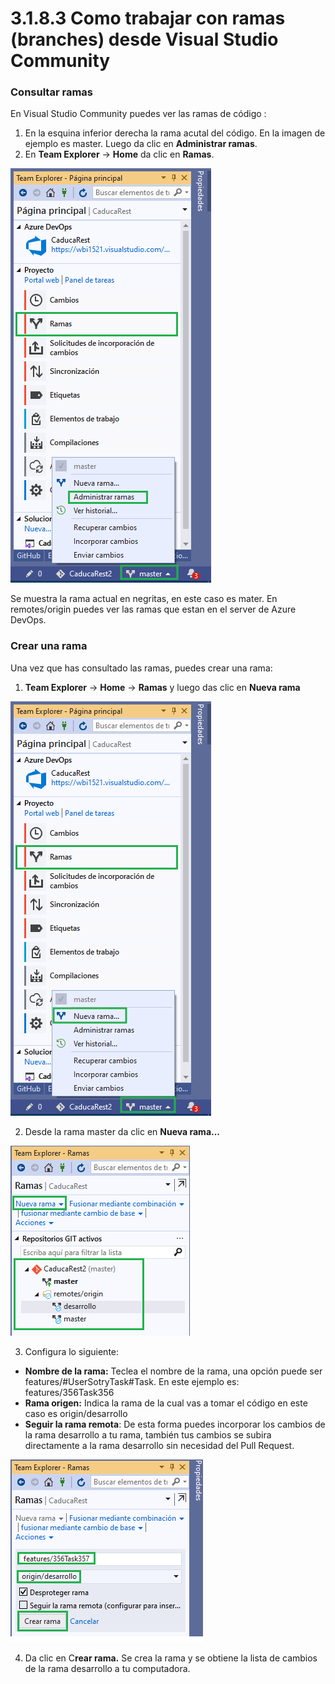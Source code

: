 # 3.1.8.3 Como trabajar con ramas \(branches\) desde Visual Studio Community

### Consultar ramas

En Visual Studio Community puedes ver las ramas de código :

1. En la esquina inferior derecha la rama acutal del código. En la imagen de ejemplo es master. Luego da clic en **Administrar ramas**.
2. En **Team Explorer** -&gt; **Home** da clic en **Ramas**.

![](../../../.gitbook/assets/image%20%28455%29.png)

Se muestra la rama actual en negritas, en este caso es mater. En remotes/origin puedes ver las ramas que estan en el server de Azure DevOps.

### Crear una rama

Una vez que has consultado las ramas, puedes crear una rama:

1. **Team Explorer** -&gt; **Home** -&gt; **Ramas** y luego das clic en  **Nueva rama**

![](../../../.gitbook/assets/image%20%28457%29.png)

2. Desde la rama master da clic en **Nueva rama...**

![](../../../.gitbook/assets/imagen%20%2819%29.png)

3. Configura lo siguiente:

* **Nombre de la rama:** Teclea el nombre de la rama, una opción puede ser features/\#UserSotryTask\#Task. En este ejemplo es: features/356Task356
* **Rama origen:** Indica la rama de la cual vas a tomar el código en este caso es origin/desarrollo
* **Seguir la rama remota**: De esta forma puedes incorporar los cambios de la rama desarrollo a tu rama, también tus cambios se subira directamente a la rama desarrollo sin necesidad del Pull Request.

![](../../../.gitbook/assets/imagen%20%2825%29.png)

4. Da clic en C**rear rama.** Se crea la rama y se obtiene la lista de cambios de la rama desarrollo a tu computadora.

